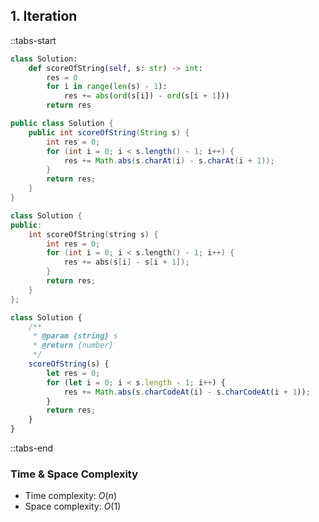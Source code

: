 ## 1. Iteration

::tabs-start

```python
class Solution:
    def scoreOfString(self, s: str) -> int:
        res = 0
        for i in range(len(s) - 1):
            res += abs(ord(s[i]) - ord(s[i + 1]))
        return res
```

```java
public class Solution {
    public int scoreOfString(String s) {
        int res = 0;
        for (int i = 0; i < s.length() - 1; i++) {
            res += Math.abs(s.charAt(i) - s.charAt(i + 1));
        }
        return res;
    }
}
```

```cpp
class Solution {
public:
    int scoreOfString(string s) {
        int res = 0;
        for (int i = 0; i < s.length() - 1; i++) {
            res += abs(s[i] - s[i + 1]);
        }
        return res;
    }
};
```

```javascript
class Solution {
    /**
     * @param {string} s
     * @return {number}
     */
    scoreOfString(s) {
        let res = 0;
        for (let i = 0; i < s.length - 1; i++) {
            res += Math.abs(s.charCodeAt(i) - s.charCodeAt(i + 1));
        }
        return res;
    }
}
```

::tabs-end

### Time & Space Complexity

* Time complexity: $O(n)$
* Space complexity: $O(1)$